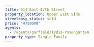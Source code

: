 ```yaml
---
title: 514 East 87th Street
property_location: Upper East Side
streeteasy_status: sold
price: "4750000"
agents:
  - /agents/garfield/lydia-rosengarten
property_type: Single-Family
---
```

